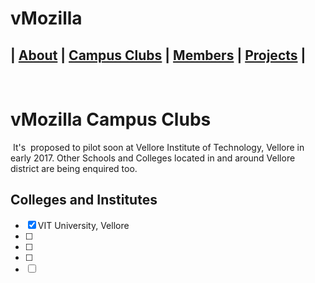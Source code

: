 # vMozilla   
| [About](/README.md) | [Campus Clubs](/CampusClubs) | [Members](/Members) | [Projects](./Projects) | 
----

 
# vMozilla Campus Clubs
 It's  proposed to pilot soon at Vellore Institute of Technology, Vellore in early 2017.
 Other Schools and Colleges located in and around Vellore district are being enquired too.
 
## Colleges and Institutes
 - [x] VIT University, Vellore
 - [ ] 
 - [ ]
 - [ ] 
 - [ ]  
